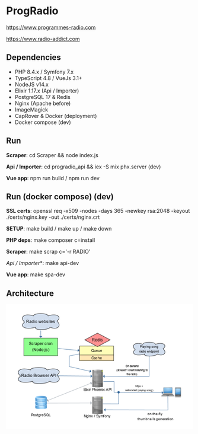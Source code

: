 ProgRadio
=========

https://www.programmes-radio.com

https://www.radio-addict.com

Dependencies
--------------
- PHP 8.4.x / Symfony 7.x
- TypeScript 4.8 / VueJs 3.1+
- NodeJS v14.x
- Elixir 1.17.x (Api / Importer)
- PostgreSQL 17 & Redis
- Nginx (Apache before)
- ImageMagick
- CapRover & Docker (deployment)
- Docker compose (dev)

Run
--------------
**Scraper**: cd Scraper && node index.js

**Api / Importer**: cd progradio_api && iex -S mix phx.server (dev)

**Vue app**: npm run build / npm run dev

Run (docker compose) (dev)
--------------
**SSL certs**: openssl req -x509 -nodes -days 365 -newkey rsa:2048 -keyout ./certs/nginx.key -out ./certs/nginx.crt

**SETUP**: make build / make up / make down

**PHP deps**: make composer c=install

**Scraper**: make scrap c='-r RADIO'

*Api / Importer**: make api-dev

**Vue app**: make spa-dev

Architecture
--------------

![Flowchart](docs/ArchitectureFlowchart.png)

